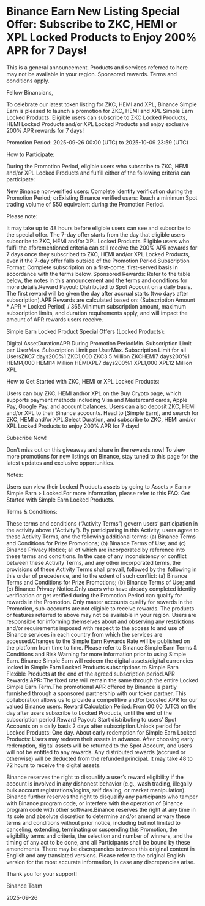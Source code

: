 # Binance Earn New Listing Special Offer: Subscribe to ZKC, HEMI or XPL Locked Products to Enjoy 200% APR for 7 Days!

This is a general announcement. Products and services referred to here may not be available in your region. Sponsored rewards. Terms and conditions apply.

Fellow Binancians,

To celebrate our latest token listing for ZKC, HEMI and XPL, Binance Simple Earn is pleased to launch a promotion for ZKC, HEMI and XPL Simple Earn Locked Products. Eligible users can subscribe to ZKC Locked Products, HEMI Locked Products and/or XPL Locked Products and enjoy exclusive 200% APR rewards for 7 days! 

Promotion Period: 2025-09-26 00:00 (UTC) to 2025-10-09 23:59 (UTC)

How to Participate:

During the Promotion Period, eligible users who subscribe to ZKC, HEMI and/or XPL Locked Products and fulfill either of the following criteria can participate:

New Binance non-verified users: Complete identity verification during the Promotion Period; orExisting Binance verified users: Reach a minimum Spot trading volume of $50 equivalent during the Promotion Period.

Please note:

It may take up to 48 hours before eligible users can see and subscribe to the special offer. The 7-day offer starts from the day that eligible users subscribe to ZKC, HEMI and/or XPL Locked Products. Eligible users who fulfil the aforementioned criteria can still receive the 200% APR rewards for 7 days once they subscribed to ZKC, HEMI and/or XPL Locked Products, even if the 7-day offer falls outside of the Promotion Period.Subscription Format: Complete subscription on a first-come, first-served basis in accordance with the terms below. Sponsored Rewards: Refer to the table below, the notes in this announcement and the terms and conditions for more details.Reward Payout: Distributed to Spot Account on a daily basis. The first reward will be given the day after accrual starts (two days after subscription).APR Rewards are calculated based on: (Subscription Amount * APR * Locked Period) / 365.Minimum subscription amount, maximum subscription limits, and duration requirements apply, and will impact the amount of APR rewards users receive.

Simple Earn Locked Product Special Offers (Locked Products):

Digital AssetDurationAPR During Promotion PeriodMin. Subscription Limit per UserMax. Subscription Limit per UserMax. Subscription Limit for all UsersZKC7 days200%1 ZKC1,000 ZKC3.5 Million ZKCHEMI7 days200%1 HEMI4,000 HEMI14 Million HEMIXPL7 days200%1 XPL1,000 XPL12 Million XPL

How to Get Started with ZKC, HEMI or XPL Locked Products:

Users can buy ZKC, HEMI and/or XPL on the Buy Crypto page, which supports payment methods including Visa and Mastercard cards, Apple Pay, Google Pay, and account balances. Users can also deposit ZKC, HEMI and/or XPL to their Binance accounts. Head to [Simple Earn], and search for ZKC, HEMI and/or XPL.Select Duration, and subscribe to ZKC, HEMI and/or XPL Locked Products to enjoy 200% APR for 7 days!

Subscribe Now!

Don’t miss out on this giveaway and share in the rewards now! To view more promotions for new listings on Binance, stay tuned to this page for the latest updates and exclusive opportunities.

Notes:

Users can view their Locked Products assets by going to Assets > Earn > Simple Earn > Locked.For more information, please refer to this FAQ: Get Started with Simple Earn Locked Products.

Terms & Conditions:

These terms and conditions (“Activity Terms”) govern users’ participation in the activity above (“Activity”). By participating in this Activity, users agree to these Activity Terms, and the following additional terms: (a) Binance Terms and Conditions for Prize Promotions; (b) Binance Terms of Use; and (c) Binance Privacy Notice; all of which are incorporated by reference into these terms and conditions. In the case of any inconsistency or conflict between these Activity Terms, and any other incorporated terms, the provisions of these Activity Terms shall prevail, followed by the  following in this order of precedence, and to the extent of such conflict: (a) Binance Terms and Conditions for Prize Promotions; (b) Binance Terms of Use; and (c) Binance Privacy Notice.Only users who have already completed identity verification or get verified during the Promotion Period can qualify for rewards in the Promotion. Only master accounts qualify for rewards in the Promotion, sub-accounts are not eligible to receive rewards. The products or features referred to above may not be available in your region. Users are responsible for informing themselves about and observing any restrictions and/or requirements imposed with respect to the access to and use of Binance services in each country from which the services are accessed.Changes to the Simple Earn Rewards Rate will be published on the platform from time to time. Please refer to Binance Simple Earn Terms & Conditions and Risk Warning for more information prior to using Simple Earn. Binance Simple Earn will redeem the digital assets/digital currencies locked in Simple Earn Locked Products subscriptions to Simple Earn Flexible Products at the end of the agreed subscription period.APR Rewards:APR: The fixed rate will remain the same through the entire Locked Simple Earn Term.The promotional APR offered by Binance is partly furnished through a sponsored partnership with our token partner. This collaboration allows us to provide a competitive and/or boosted APR for our valued Binance users. Reward Calculation Period: From 00:00 (UTC) on the day after users subscribe to Locked Products, until the end of the subscription period.Reward Payout: Start distributing to users’ Spot Accounts on a daily basis 2 days after subscription.Unlock period for Locked Products: One day. About early redemption for Simple Earn Locked Products: Users may redeem their assets in advance. After choosing early redemption, digital assets will be returned to the Spot Account, and users will not be entitled to any rewards. Any distributed rewards (accrued or otherwise) will be deducted from the refunded principal. It may take 48 to 72 hours to receive the digital assets.

Binance reserves the right to disqualify a user’s reward eligibility if the account is involved in any dishonest behavior (e.g., wash trading, illegally bulk account registrations/logins, self dealing, or market manipulation). Binance further reserves the right to disqualify any participants who tamper with Binance program code, or interfere with the operation of Binance program code with other software.Binance reserves the right at any time in its sole and absolute discretion to determine and/or amend or vary these terms and conditions without prior notice, including but not limited to canceling, extending, terminating or suspending this Promotion, the eligibility terms and criteria, the selection and number of winners, and the timing of any act to be done, and all Participants shall be bound by these amendments. There may be discrepancies between this original content in English and any translated versions. Please refer to the original English version for the most accurate information, in case any discrepancies arise.

Thank you for your support!

Binance Team

2025-09-26